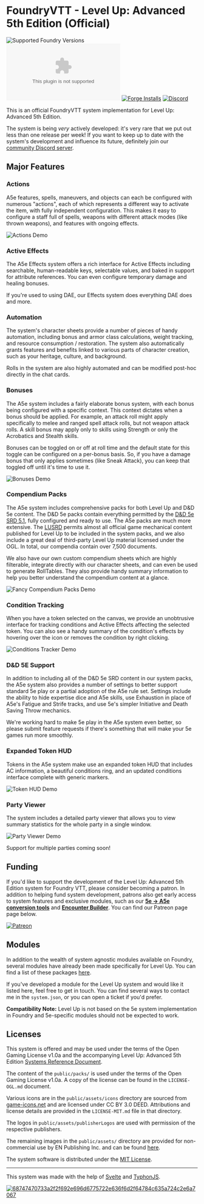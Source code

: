 # FoundryVTT - Level Up: Advanced 5th Edition (Official)

![Supported Foundry Versions](https://img.shields.io/endpoint?url=https://foundryshields.com/version?url=https://github.com/Pjb518/FoundryVTT-Level-Up-Official/releases/latest/download/system.json&color=blue)
![Latest Release Download Count](https://img.shields.io/github/downloads/Pjb518/FoundryVTT-Level-Up-Official/latest/a5e.zip)
[![Forge Installs](https://img.shields.io/badge/dynamic/json?label=Forge%20Installs&query=package.installs&suffix=%25&url=https%3A%2F%2Fforge-vtt.com%2Fapi%2Fbazaar%2Fpackage%2Fa5e&colorB=brightgreen)](https://forge-vtt.com/bazaar#package=a5e)
[![Discord](https://img.shields.io/discord/957965481455788032?label=A5e%20Foundry%20Discord)](https://discord.gg/XtkZ6RkN9E)

This is an official FoundryVTT system implementation for Level Up: Advanced 5th Edition.

The system is being *very* actively developed: it's very rare that we put out less than one release per week! If you want to keep up to date with the system's development and influence its future, definitely join our [community Discord server](https://discord.gg/XtkZ6RkN9E).

## Major Features

### Actions
A5e features, spells, maneuvers, and objects can each be configured with numerous "actions", each of which represents a different way to activate the item, with fully independent configuration. This makes it easy to configure a staff full of spells, weapons with different attack modes (like thrown weapons), and features with ongoing effects.

![Actions Demo](https://github.com/Pjb518/FoundryVTT-Level-Up-Official/blob/main/public/assets/github/actions.png)

### Active Effects
The A5e Effects system offers a rich interface for Active Effects including searchable, human-readable keys, selectable values, and baked in support for attribute references. You can even configure temporary damage and healing bonuses.

If you're used to using DAE, our Effects system does everything DAE does and more.

### Automation
The system's character sheets provide a number of pieces of handy automation, including bonus and armor class calculations, weight tracking, and resource consumption / restoration. The system also automatically grants features and benefits linked to various parts of character creation, such as your heritage, culture, and background.

Rolls in the system are also highly automated and can be modified post-hoc directly in the chat cards.

### Bonuses
The A5e system includes a fairly elaborate bonus system, with each bonus being configured with a specific context. This context dictates when a bonus should be applied. For example, an attack roll might apply specifically to melee and ranged spell attack rolls, but not weapon attack rolls. A skill bonus may apply only to skills using Strength or only the Acrobatics and Stealth skills.

Bonuses can be toggled on or off at roll time and the default state for this toggle can be configured on a per-bonus basis. So, if you have a damage bonus that only applies sometimes (like Sneak Attack), you can keep that toggled off until it's time to use it.

![Bonuses Demo](https://github.com/Pjb518/FoundryVTT-Level-Up-Official/blob/main/public/assets/github/bonuses.png)

### Compendium Packs
The A5e system includes comprehensive packs for both Level Up and D&D 5e content. The D&D 5e packs contain everything permitted by the [D&D 5e SRD 5.1](https://media.wizards.com/2023/downloads/dnd/SRD_CC_v5.1.pdf), fully configured and ready to use. The A5e packs are much more extensive. The [LUSRD](https://a5esrd.com/a5esrd) permits almost all official game mechanical content published for Level Up to be included in the system packs, and we also include a great deal of third-party Level Up material licensed under the OGL. In total, our compendia contain over 7,500 documents.

We also have our own custom compendium sheets which are highly filterable, integrate directly with our character sheets, and can even be used to generate RollTables. They also provide handy summary information to help you better understand the compendium content at a glance.

![Fancy Compendium Packs Demo](https://github.com/Pjb518/FoundryVTT-Level-Up-Official/blob/main/public/assets/github/system-packs.png)

### Condition Tracking
When you have a token selected on the canvas, we provide an unobtrusive interface for tracking conditions and Active Effects affecting the selected token. You can also see a handy summary of the condition's effects by hovering over the icon or removes the condition by right clicking.

![Conditions Tracker Demo](https://github.com/Pjb518/FoundryVTT-Level-Up-Official/blob/main/public/assets/github/conditions-tracker.png)

### D&D 5E Support
In addition to including all of the D&D 5e SRD content in our system packs, the A5e system also provides a number of settings to better support standard 5e play or a partial adoption of the A5e rule set. Settings include the ability to hide expertise dice and A5e skills, use Exhaustion in place of A5e's Fatigue and Strife tracks, and use 5e's simpler Initiative and Death Saving Throw mechanics.

We're working hard to make 5e play in the A5e system even better, so please submit feature requests if there's something that will make your 5e games run more smoothly.

### Expanded Token HUD
Tokens in the A5e system make use an expanded token HUD that includes AC information, a beautiful conditions ring, and an updated conditions interface complete with generic markers.

![Token HUD Demo](https://github.com/Pjb518/FoundryVTT-Level-Up-Official/blob/main/public/assets/github/token-hud.png)

### Party Viewer
The system includes a detailed party viewer that allows you to view summary statistics for the whole party in a single window.

![Party Viewer Demo](https://github.com/Pjb518/FoundryVTT-Level-Up-Official/blob/main/public/assets/github/party-viewer.png)

Support for multiple parties coming soon!

## Funding

If you'd like to support the development of the Level Up: Advanced 5th Edition system for Foundry VTT, please consider becoming a patron. In addition to helping fund system development, patrons also get early access to system features and exclusive modules, such as our **[5e → A5e conversion tools](https://www.patreon.com/posts/preview-5e-a5e-89802245)** and **[Encounter Builder](https://www.patreon.com/posts/preview-builder-92995236)**. You can find our Patreon page page below.

[![Patreon](https://img.shields.io/endpoint.svg?url=https%3A%2F%2Fshieldsio-patreon.vercel.app%2Fapi%3Fusername%3DForgemasterModules%26type%3Dpatrons&style=for-the-badge)](https://patreon.com/ForgemasterModules)

## Modules

In addition to the wealth of system agnostic modules available on Foundry, several modules have already been made specifically for Level Up. You can find a list of these packages [here](https://github.com/Pjb518/FoundryVTT-Level-Up-Official/wiki/Modules).

If you've developed a module for the Level Up system and would like it listed here, feel free to get in touch. You can find several ways to contact me in the `system.json`, or you can open a ticket if you'd prefer.

**Compatibility Note:** Level Up is not based on the 5e system implementation in Foundry and 5e-specific modules should not be expected to work.

## Licenses

This system is offered and may be used under the terms of the Open Gaming License v1.0a and the accompanying
Level Up: Advanced 5th Edition [Systems Reference Document](https://www.levelup5e.com/system-reference-document).

The content of the `public/packs/` is used under the terms of the Open Gaming License v1.0a. A copy of the license can be found in the `LICENSE-OGL.md` document.

Various icons are in the `public/assets/icons` directory are sourced from [game-icons.net](https://www.game-icons.net) and are licensed under CC BY 3.0 DEED. Attributions and license details are provided in the `LICENSE-MIT.md` file in that directory.

The logos in `public/assets/publisherLogos` are used with permission of the respective publishers.

The remaining images in the `public/assets/` directory are provided for non-commercial use by EN Publishing Inc. and can be found [here](https://www.enworld.org/newsimages/lu_monstrous_menagerie_tokens.zip).

The system software is distributed under the [MIT License](https://mit-license.org/).

---

This system was made with the help of [Svelte](https://svelte.dev/) and [TyphonJS](https://github.com/typhonjs-fvtt-lib/typhonjs).

[![68747470733a2f2f692e696d6775722e636f6d2f64784c635a724c2e6a7067](https://github.com/Pjb518/FoundryVTT-Level-Up-Official/assets/33249712/32006129-142e-43d1-8b7f-019a8cd1fc43)](https://github.com/typhonjs-fvtt-lib/typhonjs)
